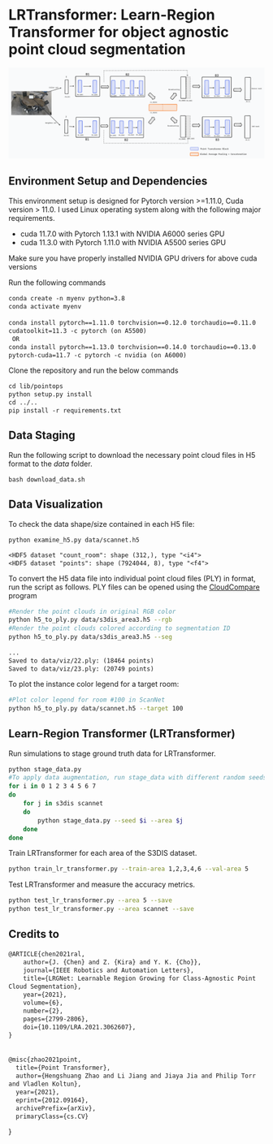 # LRTransformer: Learn-Region Transformer for object agnostic point cloud segmentation


![architecture](figure/networkarchitecture.png?raw=true)

## Environment Setup and Dependencies

This environment setup is designed for Pytorch version >=1.11.0, Cuda version > 11.0. 
I used Linux operating system along with the following major requirements.
- cuda 11.7.0 with Pytorch 1.13.1 with NVIDIA A6000 series GPU
- cuda 11.3.0 with Pytorch 1.11.0 with NVIDIA A5500 series GPU

Make sure you have properly installed NVIDIA GPU drivers for above cuda versions

Run the following commands
```
conda create -n myenv python=3.8
conda activate myenv

conda install pytorch==1.11.0 torchvision==0.12.0 torchaudio==0.11.0 cudatoolkit=11.3 -c pytorch (on A5500)
 OR 
conda install pytorch==1.13.0 torchvision==0.14.0 torchaudio==0.13.0 pytorch-cuda=11.7 -c pytorch -c nvidia (on A6000)
```
	
Clone the repository and run the below commands
```
cd lib/pointops
python setup.py install
cd ../..
pip install -r requirements.txt
```


## Data Staging

Run the following script to download the necessary point cloud files in H5 format to the *data* folder.

```
bash download_data.sh
```

## Data Visualization

To check the data shape/size contained in each H5 file:

```
python examine_h5.py data/scannet.h5
```

```
<HDF5 dataset "count_room": shape (312,), type "<i4">
<HDF5 dataset "points": shape (7924044, 8), type "<f4">
```

To convert the H5 data file into individual point cloud files (PLY) in format, run the script as follows.
PLY files can be opened using the [CloudCompare](https://www.danielgm.net/cc/) program

```bash
#Render the point clouds in original RGB color
python h5_to_ply.py data/s3dis_area3.h5 --rgb
#Render the point clouds colored according to segmentation ID
python h5_to_ply.py data/s3dis_area3.h5 --seg
```

```
...
Saved to data/viz/22.ply: (18464 points)
Saved to data/viz/23.ply: (20749 points)
```

To plot the instance color legend for a target room:

```bash
#Plot color legend for room #100 in ScanNet
python h5_to_ply.py data/scannet.h5 --target 100
```


## Learn-Region Transformer (LRTransformer)

Run simulations to stage ground truth data for LRTransformer.

```bash
python stage_data.py
#To apply data augmentation, run stage_data with different random seeds
for i in 0 1 2 3 4 5 6 7
do
	for j in s3dis scannet
	do
		python stage_data.py --seed $i --area $j
	done
done
```

Train LRTransformer for each area of the S3DIS dataset.

```bash
python train_lr_transformer.py --train-area 1,2,3,4,6 --val-area 5
```

Test LRTransformer and measure the accuracy metrics.

```bash
python test_lr_transformer.py --area 5 --save
python test_lr_transformer.py --area scannet --save
```

Credits to 
--------

	@ARTICLE{chen2021ral,
		author={J. {Chen} and Z. {Kira} and Y. K. {Cho}},
		journal={IEEE Robotics and Automation Letters}, 
		title={LRGNet: Learnable Region Growing for Class-Agnostic Point Cloud Segmentation}, 
		year={2021},
		volume={6},
		number={2},
		pages={2799-2806},
		doi={10.1109/LRA.2021.3062607},
	}


	@misc{zhao2021point,
      title={Point Transformer}, 
      author={Hengshuang Zhao and Li Jiang and Jiaya Jia and Philip Torr and Vladlen Koltun},
      year={2021},
      eprint={2012.09164},
      archivePrefix={arXiv},
      primaryClass={cs.CV}
}
